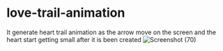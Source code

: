 # love-trail-animation

It generate heart trail animation as the arrow move on the screen and the heart start getting small after it is been created 
![Screenshot (70)](https://user-images.githubusercontent.com/79846013/213876185-7754ca41-44fe-46d1-98f6-e9e40ffb3dee.png)
